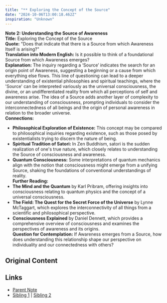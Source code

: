 ```yaml
---
title: "** Exploring the Concept of the Source"
date: "2024-10-06T13:00:18.462Z"
inspiration: "Unknown"
---
```


  

**Note 2: Understanding the Source of Awareness**  
**Title:** Exploring the Concept of the Source  
**Quote:** "Does that indicate that there is a Source from which Awareness Itself is arising?"  
**Translation into Modern English:** Is it possible to think of a foundational Source from which Awareness emerges?  
**Explanation:** The inquiry regarding a ‘Source’ indicates the search for an origin point of Awareness, suggesting a beginning or a cause from which everything else flows. This line of questioning can lead to a deeper understanding of existential philosophies and spiritual teachings, where the 'Source' can be interpreted variously as the universal consciousness, the divine, or an undifferentiated reality from which all perceptions of self and awareness arise. The idea of a Source adds another layer of complexity to our understanding of consciousness, prompting individuals to consider the interconnectedness of all beings and the origin of personal awareness in relation to the broader universe.  
**Connections:**  
- **Philosophical Exploration of Existence:** This concept may be compared to philosophical inquiries regarding existence, such as those posed by existentialists trying to discern the nature of being.  
- **Spiritual Tradition of Satori:** In Zen Buddhism, satori is the sudden realization of one's true nature, which closely relates to understanding the Source of consciousness and awareness.  
- **Quantum Consciousness:** Some interpretations of quantum mechanics align with the notion that consciousness might emerge from a unifying Source, shaking the foundations of conventional understandings of reality.  
**Further Reading:**  
- **The Mind and the Quantum** by Karl Pribram, offering insights into consciousness relating to quantum physics and the concept of a universal consciousness.  
- **The Field: The Quest for the Secret Force of the Universe** by Lynne McTaggart, which explores the interconnectivity of all things from a scientific and philosophical perspective.  
- **Consciousness Explained** by Daniel Dennett, which provides a comprehensive overview of consciousness and examines the perspectives of awareness and its origins.  
**Question for Contemplation:** If Awareness emerges from a Source, how does understanding this relationship shape our perspective on individuality and our connectedness with others?  



## Original Content



## Links

- [Parent Note](/parent-note.md)
- [Sibling 1](/zettel1.md) | [Sibling 2](/zettel2.md)
